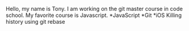 Hello, my name is Tony. I am working on the git master course in code school.
My favorite course is Javascript.
*JavaScript
*Git
*iOS
Killing history using git rebase
